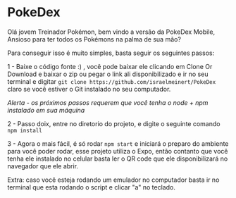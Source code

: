 # PokeDex

Olá jovem Treinador Pokémon, bem vindo a versão da PokeDex Mobile, Ansioso para ter todos os Pokémons na palma de sua mão?

Para conseguir isso é muito simples, basta seguir os seguintes passos:

1 - Baixe o código fonte :) , você pode baixar ele clicando em Clone Or Download e baixar o zip ou pegar o link ali
disponibilizado e ir no seu terminal e digitar `git clone https://github.com/israelmeinert/PokeDex` claro se você estiver
o Git instalado no seu computador.

*Alerta - os próximos passos requerem que você tenha o node + npm instalado em sua máquina*

2 - Passo doix, entre no diretorio do projeto, e digite o seguinte comando `npm install`

3 - Agora o mais fácil, é só rodar `npm start` e iniciará o preparo do ambiente para você poder rodar, esse projeto utiliza
o Expo, então contanto que você tenha ele instalado no celular basta ler o QR code que ele disponibilizará no navegador que ele
abrir.

Extra: caso você esteja rodando um emulador no computador basta ir no terminal que esta rodando o script e clicar "a" no teclado.

